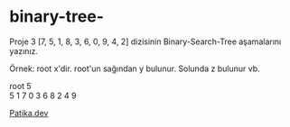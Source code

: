 # binary-tree-

Proje 3
[7, 5, 1, 8, 3, 6, 0, 9, 4, 2] dizisinin Binary-Search-Tree aşamalarını yazınız.

Örnek: root x'dir. root'un sağından y bulunur. Solunda z bulunur vb.



   root 5  
                               5 
                          1         7 
                       0     3     6     8
                          2    4            9
                                           





[Patika.dev](https://www.patika.dev/tr)
